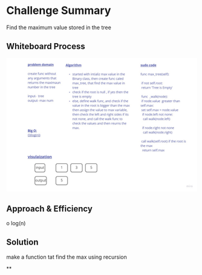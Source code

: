 # Challenge Summary
Find the maximum value stored in the tree

## Whiteboard Process
<img src="max-tree.jpg">

## Approach & Efficiency
o log(n)

## Solution
make a function tat find the max using recursion

**